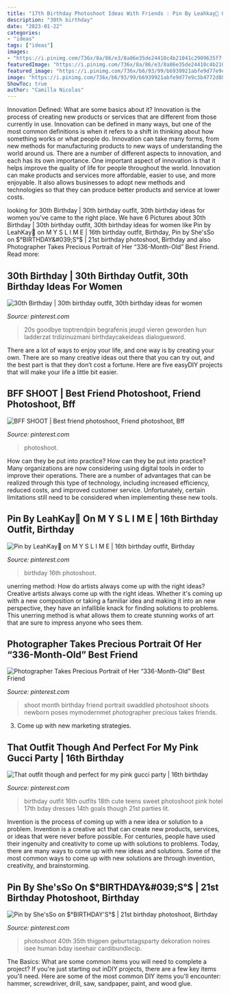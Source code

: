 ```yaml
---
title: "17th Birthday Photoshoot Ideas With Friends : Pin By Leahkay💍 On M Y S L I M E"
description: "30th birthday"
date: "2023-01-22"
categories:
- "ideas"
tags: ["ideas"]
images:
- "https://i.pinimg.com/736x/8a/86/e3/8a86e35de24410c4b21041c2909635f7--barefoot-girls-bff.jpg"
featuredImage: "https://i.pinimg.com/736x/8a/86/e3/8a86e35de24410c4b21041c2909635f7--barefoot-girls-bff.jpg"
featured_image: "https://i.pinimg.com/736x/b6/93/99/b6939921abfe9d77e9c3b4772d88c8d1.jpg"
image: "https://i.pinimg.com/736x/b6/93/99/b6939921abfe9d77e9c3b4772d88c8d1.jpg"
ShowToc: true
author: "Camilla Nicolas"
---
```



Innovation Defined: What are some basics about it?
Innovation is the process of creating new products or services that are different from those currently in use. Innovation can be defined in many ways, but one of the most common definitions is when it refers to a shift in thinking about how something works or what people do. Innovation can take many forms, from new methods for manufacturing products to new ways of understanding the world around us. There are a number of different aspects to innovation, and each has its own importance.
One important aspect of innovation is that it helps improve the quality of life for people throughout the world. Innovation can make products and services more affordable, easier to use, and more enjoyable. It also allows businesses to adopt new methods and technologies so that they can produce better products and service at lower costs.

	

		
looking for 30th Birthday | 30th birthday outfit, 30th birthday ideas for women you've came to the right place. We have 6 Pictures about 30th Birthday | 30th birthday outfit, 30th birthday ideas for women like Pin by LeahKay💍 on M Y S L I M E | 16th birthday outfit, Birthday, Pin by She&#039;sSo on $°BIRTHDAY&#039;S°$ | 21st birthday photoshoot, Birthday and also Photographer Takes Precious Portrait of Her “336-Month-Old” Best Friend. Read more:
		
    
## 30th Birthday | 30th Birthday Outfit, 30th Birthday Ideas For Women

<img loading=lazy src="https://i.pinimg.com/736x/b6/93/99/b6939921abfe9d77e9c3b4772d88c8d1.jpg" onerror="this.onerror=null;this.src='https://tse2.mm.bing.net/th?id=OIP.R15IILNFMdPDh28HvwZDOAHaLt&amp;pid=15.1';" alt="30th Birthday | 30th birthday outfit, 30th birthday ideas for women">

_Source: pinterest.com_

>20s goodbye toptrendpin begrafenis jeugd vieren geworden hun ladderzat trdizinuzmani birthdaycakeideas dialogueword. 

	

There are a lot of ways to enjoy your life, and one way is by creating your own. There are so many creative ideas out there that you can try out, and the best part is that they don’t cost a fortune. Here are five easyDIY projects that will make your life a little bit easier.

    
## BFF SHOOT | Best Friend Photoshoot, Friend Photoshoot, Bff

<img loading=lazy src="https://i.pinimg.com/736x/8a/86/e3/8a86e35de24410c4b21041c2909635f7--barefoot-girls-bff.jpg" onerror="this.onerror=null;this.src='https://tse3.mm.bing.net/th?id=OIP.t5AoSOy-ZMl0ryyoypHQKwHaJE&amp;pid=15.1';" alt="BFF SHOOT | Best friend photoshoot, Friend photoshoot, Bff">

_Source: pinterest.com_

>photoshoot. 

	

How can they be put into practice?
How can they be put into practice? Many organizations are now considering using digital tools in order to improve their operations.  There are a number of advantages that can be realized through this type of technology, including increased efficiency, reduced costs, and improved customer service. Unfortunately, certain limitations still need to be considered when implementing these new tools.

    
## Pin By LeahKay💍 On M Y S L I M E | 16th Birthday Outfit, Birthday

<img loading=lazy src="https://i.pinimg.com/736x/bc/20/00/bc2000d214ffc3b04f747cdb71cdf1ef.jpg" onerror="this.onerror=null;this.src='https://tse1.mm.bing.net/th?id=OIP._oFhRu6D3Yj3Jmzhubj5EAHaJ3&amp;pid=15.1';" alt="Pin by LeahKay💍 on M Y S L I M E | 16th birthday outfit, Birthday">

_Source: pinterest.com_

>birthday 16th photoshoot. 

	

unerring method: How do artists always come up with the right ideas?
Creative artists always come up with the right ideas. Whether it's coming up with a new composition or taking a familiar idea and making it into an new perspective, they have an infallible knack for finding solutions to problems. This unerring method is what allows them to create stunning works of art that are sure to impress anyone who sees them.

    
## Photographer Takes Precious Portrait Of Her “336-Month-Old” Best Friend

<img loading=lazy src="https://i.pinimg.com/736x/a7/c7/1c/a7c71cd58a73c4d2c0e316580ea83c85.jpg" onerror="this.onerror=null;this.src='https://tse3.mm.bing.net/th?id=OIP.rmzBoUBrmIYv9f84gRABhwHaJQ&amp;pid=15.1';" alt="Photographer Takes Precious Portrait of Her “336-Month-Old” Best Friend">

_Source: pinterest.com_

>shoot month birthday friend portrait swaddled photoshoot shoots newborn poses mymodernmet photographer precious takes friends. 

	

3. Come up with new marketing strategies.

    
## That Outfit Though And Perfect For My Pink Gucci Party | 16th Birthday

<img loading=lazy src="https://i.pinimg.com/originals/0d/23/80/0d23804ca838eb640355b5ed8b5c133e.jpg" onerror="this.onerror=null;this.src='https://tse1.mm.bing.net/th?id=OIP.WU-nSzLBm8PhWPloHA1j7QHaKL&amp;pid=15.1';" alt="That outfit though and perfect for my pink gucci party | 16th birthday">

_Source: pinterest.com_

>birthday outfit 16th outfits 18th cute teens sweet photoshoot pink hotel 17th bday dresses 14th goals though 21st parties lit. 

	

Invention is the process of coming up with a new idea or solution to a problem. Invention is a creative act that can create new products, services, or ideas that were never before possible. For centuries, people have used their ingenuity and creativity to come up with solutions to problems. Today, there are many ways to come up with new ideas and solutions. Some of the most common ways to come up with new solutions are through invention, creativity, and brainstorming.

    
## Pin By She&#039;sSo On $°BIRTHDAY&#039;S°$ | 21st Birthday Photoshoot, Birthday

<img loading=lazy src="https://i.pinimg.com/736x/d1/b6/e3/d1b6e37f1887d9dfd06cf4acb290c950.jpg" onerror="this.onerror=null;this.src='https://tse1.mm.bing.net/th?id=OIP.KQE8YqlEMZr6BB4PhhY6gAHaLG&amp;pid=15.1';" alt="Pin by She&#039;sSo on $°BIRTHDAY&#039;S°$ | 21st birthday photoshoot, Birthday">

_Source: pinterest.com_

>photoshoot 40th 35th thigpen geburtstagsparty dekoration noires isee human bday iseehair cardibundlecip. 

	

The Basics: What are some common items you will need to complete a project?
If you're just starting out inDIY projects, there are a few key items you'll need. Here are some of the most common DIY items you'll encounter: hammer, screwdriver, drill, saw, sandpaper, paint, and wood glue.

